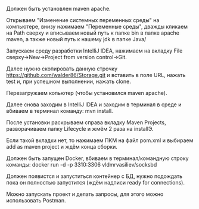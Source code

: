 Должен быть установлен maven apache.

Открываем "Изменение системных переменных среды" на компьютере, внизу нажимаем "Переменные среды", дважды кликаем на Path сверху 
и вписываем новый путь к папке bin в папке apache maven, а также новый путь к нашему jdk в папке Java/ 

Запускаем среду разработки IntelliJ IDEA, нажимаем на вкладку File сверху->New->Project from version control->Git.

Далее нужно скопировать данную строчку https://github.com/walder86/Storage.git и вставить в поле URL, нажать test и, при успешном выполнении, нажать clone.

Перезагружаем копьютер (чтобы установился maven apache).

Далее снова заходим в IntelliJ IDEA и заходим в терминал в среде и вбиваем в терминал команду: mvn install.

После установки раскрываем справа вкладку Maven Projects, разворачиваем папку Lifecycle и жмём 2 раза на installЭ.

Если такой вкладки нет, то нажимаем ПКМ на файл pom.xml и выбираем add as maven project и ждём конца сборки.

Должен быть запущен Docker, вбиваем в терминал/командную строку команды: docker run -d -p 3310:3306 vldmrvasiliev/socksbd

Должен появистся и запуститься контейнер с БД, нужно подождать пока он полностью запустится (ждём надписи ready for connections).

Можно запускать проект и делать запросы, для этого можно использовать Postman.